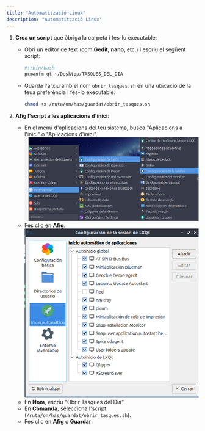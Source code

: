 ```yaml
---
title: "Automatització Linux"
description: "Automatització Linux"
---
```


1. **Crea un script** que òbriga la carpeta i fes-lo executable:
   - Obri un editor de text (com **Gedit**, **nano**, etc.) i escriu el següent script:
     ```bash title="LXQt"
     #!/bin/bash
     pcmanfm-qt ~/Desktop/TASQUES_DEL_DIA
     ```
   - Guarda l'arxiu amb el nom `obrir_tasques.sh` en una ubicació de la teua preferència i fes-lo executable:
     ```bash
     chmod +x /ruta/on/has/guardat/obrir_tasques.sh
     ```

2. **Afig l'script a les aplicacions d'inici**:
   - En el menú d'aplicacions del teu sistema, busca "Aplicacions a l'inici" o "Aplicacions d'inici".
  ![linux boot apps](../../../../assets/ut3/linuxTask1.png)
   - Fes clic en **Afig**.
  ![linux boot apps 2](../../../../assets/ut3/linuxTask2.png)
   - En **Nom**, escriu "Obrir Tasques del Dia".
   - En **Comanda**, selecciona l'script (`/ruta/on/has/guardat/obrir_tasques.sh`).
   - Fes clic en **Afig** o **Guardar**.

